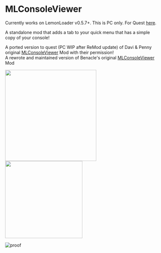# MLConsoleViewer
Currently works on LemonLoader v0.5.7+. This is PC only. For Quest [here](https://github.com/uwuclara/MLConsoleViewer-Quest).

A standalone mod that adds a tab to your quick menu that has a simple copy of your console!

A ported version to quest (PC WIP after ReMod update) of Davi & Penny original [MLConsoleViewer](https://github.com/PennyBunny/VRCMods/tree/main/MLConsoleViewer) Mod with their permission!<br>
A rewrote and maintained version of Benacle's original [MLConsoleViewer](https://github.com/benaclejames/MLConsoleViewer) Mod


<img src="https://ftp.uwuclara.dev/Screenshot_1.png" width="295"> <img src="https://ftp.uwuclara.dev/Screenshot_2.png" width="250">


![proof](https://ftp.uwuclara.dev/Screenshot_332.png)

